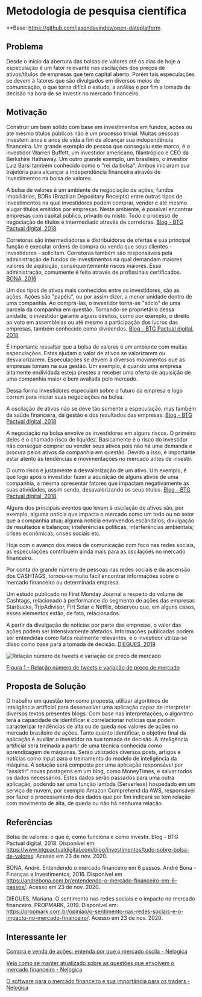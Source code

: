 # Metodologia de pesquisa científica

**Base: https://github.com/jasondavindev/open-dataplatform

## Problema
Desde o inicío da abertura das bolsas de valores até os dias de hoje a especulação é um fator relevante nas oscilações dos preços de ativos/títulos de empresas que tem capital aberto. Porém tais especulações se devem à fatores que são divulgados em diversos meios de comunicação, o que torna difícil o estudo, a análise e por fim a tomada de decisão na hora de se investir no mercado financeiro.

## Motivação

Construir um bem sólido com base em investimentos em fundos, ações ou até mesmo títulos públicos não é um processo trivial. Muitas pessoas investem anos e anos de vida a fim de alcançar sua independência financeira. Um grande exemplo de pessoa que conseguiu este marco, é o investidor Warren Buffett, um investidor americano, filantrópico e CEO da Berkshire Hathaway. Um outro grande exemplo, um brasileiro, o investior Luiz Barsi também conhecido como o "rei da bolsa". Ambos iniciaram sua trajetória para alcançar a independência financeira através de investimentos na bolsa de valores.

A bolsa de valores é um ambiente de negociação de ações, fundos imobiliários, BDRs (Brazilian Depositary Receipts) entre outras tipos de investimentos na qual investidores podem comprar, vender e até mesmo alugar títulos emitidos por empresas. Neste ambiente, é possível encontrar empresas com capital público, privado ou misto. Todo o processo de negociação de títulos é intermediado através de corretoras. [Blog - BTG Pactual digital, 2018](https://www.btgpactualdigital.com/blog/investimentos/tudo-sobre-bolsa-de-valores)

Corretoras são intermediadoras e distribuidoras de ofertas e sua principal função é executar ordens de compra ou venda que seus clientes - investidores - solicitam. Corretoras também são responsáveis pela administração de fundos de investimentos na qual demandam maiores valores de aquisição, consequentemente riscos maiores. Esse administração, comumente é feita através de profissinais certificados. [BONA, 2016](https://andrebona.com.br/entendendo-o-mercado-financeiro-em-6-passos/)

Um dos tipos de ativos mais conhecidos entre os investidores, são as ações. Ações são "papéis", ou por assim dizer, a menor unidade dentro de uma companhia. Ao comprá-las, o investidor torna-se "sócio" de uma parcela da companhia em questão. Tornando-se proprietário dessa unidade, o investidor garante alguns direitos, como por exemplo, o direito ao voto em assembleias ou até mesmo a participação dos lucros das empresas, também conhecido como dividendos. [Blog - BTG Pactual digital, 2018](https://www.btgpactualdigital.com/blog/investimentos/tudo-sobre-bolsa-de-valores)

É importante ressaltar que a bolsa de valores é um ambiente com muitas especulações. Estas ajudam o valor de ativos se valorizarem ou desvalorizarem. Especulações se devem à diversos movimentos que as empresas tomam na sua gestão. Um exemplo, é quando uma empresa altamente endividada esteja prestes a receber uma oferta de aquisição de uma companhia maior e bem avaliada pelo mercado.

Dessa forma investidores especulam sobre o futuro da empresa e logo correm para iniciar suas negociações na bolsa.

A oscilação de ativos não se deve tão somente a especulação, mas também da saúde financeira, da gestão e dos resultados das empresas. [Blog - BTG Pactual digital, 2018](https://www.btgpactualdigital.com/blog/investimentos/tudo-sobre-bolsa-de-valores)

A negociação na bolsa envolve os investidores em alguns riscos. O primeiro deles é o chamado risco de liquidez. Basicamente é o risco do investidor não conseguir comprar ou vender seus ativos pois não há uma demanda e procura pelos ativos da companhia em questão. Devido a isso, é importante estar atento às tendências e movimentações no mercado antes de investir.

O outro risco é justamente a desvalorização de um ativo. Um exemplo, é que logo após o investidor fazer a aquisição de alguns ativos de uma companhia, a mesma apresentar fatores que impactam negativamente as suas atividades, assim sendo, desavalorizando os seus títulos. [Blog - BTG Pactual digital, 2018](https://www.btgpactualdigital.com/blog/investimentos/tudo-sobre-bolsa-de-valores)

Alguns dos principais eventos que levam à oscilação de ativos são, por exemplo, alguma notícia que impacta o mercado como um todo ou no setor que a companhia atua; alguma notícia envolvendos escândalos; divulgação de resultados e balanços; inteferências políticas, interferências ambientais; crises econômicas; crises sociais etc.

Hoje com o avanço dos meios de comunicação com foco nas redes sociais, as especulações contribuem ainda mais para as oscilações no mercado financeiro.

Por conta do grande número de pessoas nas redes sociais e da ascensão dos CASHTAGS, tornou-se muito fácil encontrar informações sobre o mercado financeiro ou determinada empresa.

Um estudo publicado no First Monday Journal a respeito do volume de Cashtags, relacionado à performance do segmento de ações das empresas Starbucks, TripAdivisor, Firt Solar e Netflix, observou que, em alguns casos, esses elementos estão, de fato, relacionados.

A partir da divulgação de notícias por parte das empresas, o valor das ações podem ser intensivamente afetados. Informações publicadas podem ser entendidas como fatos realmente relevantes, e o investidor utiliza-se disso como base para a tomada de decisão. [DIEGUES, 2019](https://propmark.com.br/opiniao/o-sentimento-nas-redes-sociais-e-o-impacto-no-mercado-financeiro/)

![Relação número de tweets e variação de preço de mercado](https://i0.wp.com/assets.propmark.com.br/uploads/2019/09/dd.png?w=737&ssl=1)

[Figura 1 - Relação número de tweets e variação de preço de mercado](https://propmark.com.br/opiniao/o-sentimento-nas-redes-sociais-e-o-impacto-no-mercado-financeiro/)

## Proposta de Solução

O trabalho em questão tem como proposta, utilizar algoritmos de inteligência artificial para desenvolver uma aplicação capaz de interpretar diversos textos presentes blogs. Com base nas interpretações, o algoritmo terá a capacidade de identificar e correlacionar notícias que podem caracterizar tendências de alta ou de queda nos valores de ações no mercado brasileiro de ações. Tanto quanto identificar, o objetivo final da aplicação é auxiliar o investidor na sua tomada de decisão. A inteligência artificial será treinada a partir de uma técnica conhecida como aprendizagem de máquinas. Serão utilizados diversos posts, artigos e notícias como input para o treinamento do modelo de inteligência da máquina. A solução será composta por uma aplicação responsável por "assistir" novas postagens em um blog, como MoneyTimes, e salvar todos os dados necessários. Estes dados serão passados para uma outra aplicação, podendo ser uma função lambda (Serverless) hospedado em um serviço de nuvem, por exemplo Amazon Comprehend da AWS, responsável por fazer o processamento dos dados que por fim indicará se tem relação com movimento de alta, de queda ou não há nenhuma relação.

## Referências

Bolsa de valores: o que é, como funciona e como investir. Blog - BTG Pactual digital, 2018. Disponível em: <https://www.btgpactualdigital.com/blog/investimentos/tudo-sobre-bolsa-de-valores>. Acesso em 23 de nov. 2020.

BONA, André. Entendendo o mercado financeiro em 6 passos. André Bona - Finanças e Investimentos, 2016. Disponível em <https://andrebona.com.br/entendendo-o-mercado-financeiro-em-6-passos/>. Acesso em 23 de nov. 2020.

DIEGUES, Mariana. O sentimento nas redes sociais e o impacto no mercado financeiro. PROPMARK, 2019. Disponível em: <https://propmark.com.br/opiniao/o-sentimento-nas-redes-sociais-e-o-impacto-no-mercado-financeiro/>. Acesso em 23 de nov. 2020.

## Interessante ler

[Compra e venda de ações: entenda por que o mercado oscila - Nelogica](https://blog.nelogica.com.br/compra-e-venda-de-acoes-entenda-por-que-o-mercado-oscila-2/)

[Veja como se manter atualizado sobre as questões que envolvem o mercado financeiro - Nelogica](http://blog.nelogica.com.br/veja-como-se-manter-atualizado-sobre-as-questoes-que-envolvem-o-mercado-financeiro/)

[O software para o mercado financeiro e sua importância para os traders - Nelogica](http://blog.nelogica.com.br/o-software-para-o-mercado-financeiro-e-sua-importancia-para-os-traders/)
